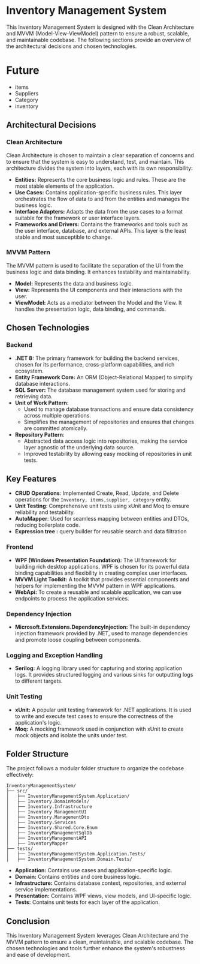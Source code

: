 
# Inventory Management System

This Inventory Management System is designed with the Clean Architecture and MVVM (Model-View-ViewModel) pattern to ensure a robust, scalable, and maintainable codebase. 
The following sections provide an overview of the architectural decisions and chosen technologies.
# Future
- items
- Suppliers
- Category
- inventory
## Architectural Decisions

### Clean Architecture
Clean Architecture is chosen to maintain a clear separation of concerns and to ensure that the system is easy to understand, test, and maintain. This architecture divides the system into layers, each with its own responsibility:
- **Entities:** Represents the core business logic and rules. These are the most stable elements of the application.
- **Use Cases:** Contains application-specific business rules. This layer orchestrates the flow of data to and from the entities and manages the business logic.
- **Interface Adapters:** Adapts the data from the use cases to a format suitable for the framework or user interface layers.
- **Frameworks and Drivers:** Contains the frameworks and tools such as the user interface, database, and external APIs. This layer is the least stable and most susceptible to change.

### MVVM Pattern
The MVVM pattern is used to facilitate the separation of the UI from the business logic and data binding. It enhances testability and maintainability.
- **Model:** Represents the data and business logic.
- **View:** Represents the UI components and their interactions with the user.
- **ViewModel:** Acts as a mediator between the Model and the View. It handles the presentation logic, data binding, and commands.

## Chosen Technologies

### Backend
- **.NET 8:** The primary framework for building the backend services, chosen for its performance, cross-platform capabilities, and rich ecosystem.
- **Entity Framework Core:** An ORM (Object-Relational Mapper) to simplify database interactions.
- **SQL Server:** The database management system used for storing and retrieving data.
-  **Unit of Work Pattern**:
   - Used to manage database transactions and ensure data consistency across multiple operations.
   - Simplifies the management of repositories and ensures that changes are committed atomically.
- **Repository Pattern**:
   - Abstracted data access logic into repositories, making the service layer agnostic of the underlying data source.
   - Improved testability by allowing easy mocking of repositories in unit tests.

## Key Features

- **CRUD Operations**: Implemented Create, Read, Update, and Delete operations for the `Inventory, items,supplier, category` entity.
- **Unit Testing**: Comprehensive unit tests using xUnit and Moq to ensure reliability and testability.
- **AutoMapper**: Used for seamless mapping between entities and DTOs, reducing boilerplate code.
- **Expression tree :** query builder for reusable search and data filtration 


### Frontend
- **WPF (Windows Presentation Foundation):** The UI framework for building rich desktop applications. WPF is chosen for its powerful data binding capabilities and flexibility in creating complex user interfaces.
- **MVVM Light Toolkit:** A toolkit that provides essential components and helpers for implementing the MVVM pattern in WPF applications.
- **WebApi:** To create a reusable and scalable application, we can use endpoints to process the application services.

### Dependency Injection
- **Microsoft.Extensions.DependencyInjection:** The built-in dependency injection framework provided by .NET, used to manage dependencies and promote loose coupling between components.

### Logging and Exception Handling
- **Serilog:** A logging library used for capturing and storing application logs. It provides structured logging and various sinks for outputting logs to different targets.

### Unit Testing
- **xUnit:** A popular unit testing framework for .NET applications. It is used to write and execute test cases to ensure the correctness of the application's logic.
- **Moq:** A mocking framework used in conjunction with xUnit to create mock objects and isolate the units under test.

## Folder Structure

The project follows a modular folder structure to organize the codebase effectively:

```
InventoryManagementSystem/
├── src/
│   ├── InventoryManagementSystem.Application/
│   ├── Inventory.DomainModels/
│   ├── Inventory.Infrastructure
│   ├── Inventory ManagementUI
│   ├── Inventory.ManagementDto
│   ├── Inventory.Services
│   ├── Inventory.Shared.Core.Enum
│   ├── InventoryManagementSqlDb
│   ├── InventoryManagementAPI
│   ├── InventoryMapper
├── tests/
│   ├── InventoryManagementSystem.Application.Tests/
│   ├── InventoryManagementSystem.Domain.Tests/

```

- **Application:** Contains use cases and application-specific logic.
- **Domain:** Contains entities and core business logic.
- **Infrastructure:** Contains database context, repositories, and external service implementations.
- **Presentation:** Contains WPF views, view models, and UI-specific logic.
- **Tests:** Contains unit tests for each layer of the application.


## Conclusion

This Inventory Management System leverages Clean Architecture and the MVVM pattern to ensure a clean, maintainable, and scalable codebase. The chosen technologies and tools further enhance the system's robustness and ease of development.


